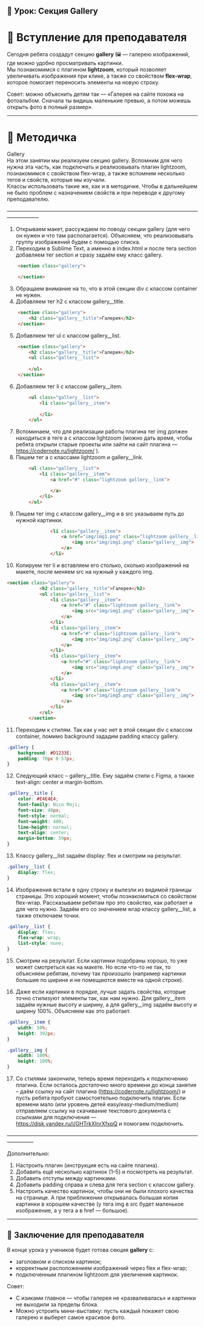 ## 🚀 Урок: Секция Gallery  

# 🎤 Вступление для преподавателя  

Сегодня ребята создадут секцию **gallery** 🖼 — галерею изображений, где можно удобно просматривать картинки.  
Мы познакомимся с плагином **lightzoom**, который позволяет увеличивать изображения при клике, а также со свойством **flex-wrap**, которое помогает переносить элементы на новую строку.  

Совет: можно объяснить детям так — «Галерея на сайте похожа на фотоальбом. Сначала ты видишь маленькие превью, а потом можешь открыть фото в полный размер».  

---

# 📖 Методичка  

Gallery  
На этом занятии мы реализуем секцию gallery. Вспомним для чего нужна эта часть, как подключать и реализовывать плагин lightzoom, познакомимся с свойством flex-wrap, а также вспомним несколько тегов и свойств, которые мы изучали.  
Классы использовать такие же, как и в методичке. Чтобы в дальнейшем не было проблем с назначением свойств и при переводе к другому преподавателю.  

——————————————————————————————————————————  

1) Открываем макет, рассуждаем по поводу секции gallery (для чего он нужен и что там располагается). Объясняем, что реализовывать группу изображений будем с помощью списка.  
2) Переходим в Sublime Text, а именно в index.html и после тега section добавляем тег section и сразу задаём ему класс gallery.  
```html
	<section class="gallery">

	</section>
```
3) Обращаем внимание на то, что в этой секции div с классом container не нужен.  
4) Добавляем тег h2 с классом gallery__title.  
```html
	<section class="gallery">
		<h2 class="gallery__title">Галерия</h2>
	</section>
```
5) Добавляем тег ul с классом gallery__list.  
```html
	<section class="gallery">
		<h2 class="gallery__title">Галерия</h2>
		<ul class="gallery__list">
			
		</ul>
	</section>
```
6) Добавляем тег li с классом gallery__item.  
```html
		<ul class="gallery__list">
			<li class="gallery__item">
				
			</li>
		</ul>
```
7) Вспоминаем, что для реализации работы плагина тег img должен находиться в теге a с классом lightzoom (можно дать время, чтобы ребята открыли старые проекты или зайти на сайт плагина — https://codernote.ru/lightzoom/ ).  
8) Пишем тег a с классами lightzoom и gallery__link.  
```html
		<ul class="gallery__list">
			<li class="gallery__item">
				<a href="#" class="lightzoom gallery__link">

				</a>
			</li>
		</ul>
```
9) Пишем тег img с классом gallery__img и в src указываем путь до нужной картинки.  
```html
				<li class="gallery__item">
					<a href="img/img1.png" class="lightzoom gallery__link">
						<img src="img/img1.png" class="gallery__img">
					</a>
				</li>
```
10) Копируем тег li и вставляем его столько, сколько изображений на макете, после меняем src на нужный у каждого img.  
```html
<section class="gallery">
			<h2 class="gallery__title">Галерея</h2>
			<ul class="gallery__list">
				<li class="gallery__item">
					<a href="#" class="lightzoom gallery__link">
						<img src="img/img1.png" class="gallery__img">
					</a>
				</li>
				<li class="gallery__item">
					<a href="#" class="lightzoom gallery__link">
						<img src="img/img2.png" class="gallery__img">
					</a>
				</li>
				<li class="gallery__item">
					<a href="#" class="lightzoom gallery__link">
						<img src="img/img4.png" class="gallery__img">
					</a>
				</li>
				<li class="gallery__item">
					<a href="#" class="lightzoom gallery__link">
						<img src="img/img5.png" class="gallery__img">
					</a>
				</li>
			</ul>
		</section>
```
11) Переходим к стилям. Так как у нас нет в этой секции div с классом container, помимо background зададим padding классу gallery.  
```css
.gallery {
	background: #D1233E;
	padding: 70px 0 57px;
}
```
12) Следующий класс – gallery__title. Ему задаём стили с Figma, а также text-align: center и margin-bottom.  
```css
.gallery__title {
	color: #E4E4E4;
	font-family: Nico Moji;
	font-size: 48px;
	font-style: normal;
	font-weight: 400;
	line-height: normal;
	text-align: center;
	margin-bottom: 59px;
}
```
13) Классу gallery__list задаём display: flex и смотрим на результат.  
```css
.gallery__list {
	display: flex;
}
```
14) Изображения встали в одну строку и вылезли из видимой границы страницы. Это хороший момент, чтобы познакомиться со свойством flex-wrap. Рассказываем ребятам про это свойство, как работает и для чего нужно. Задаём его со значением wrap классу gallery__list, а также отключаем точки.  
```css
.gallery__list {
	display: flex;
	flex-wrap: wrap;
	list-style: none;
}
```
15) Смотрим на результат. Если картинки подобраны хорошо, то уже может смотреться как на макете. Но если что-то не так, то объясняем ребятам, почему так произошло (например картинки большие по ширине и не помещаются вместе на одной строке).  

16) Даже если картинки в порядке, лучше задать свойства, которые точно стилизуют элементы так, как нам нужно. Для gallery__item задаём нужные высоту и ширину, а для gallery__img задаём высоту и ширину 100%. Объясняем как это работает.  
```css
.gallery__item {
	width: 50%;
	height: 392px;
}

.gallery__img {
	width: 100%;
	height: 100%;
}
```
17) Со стилями закончили, теперь время переходить к подключению плагина. Если осталось достаточно много времени до конца занятия – даём ссылку на сайт плагина (https://codernote.ru/lightzoom/) и пусть ребята пробуют самостоятельно подключить плагин. Если времени мало (или уровень детей easy/easy-medium/medium) отправляем ссылку на скачивание текстового документа с ссылками для подключения — https://disk.yandex.ru/i/GHTrkXInrXfxpQ и помогаем подключить.  

—————————————————————————————————————————  

Дополнительно:  
1) Настроить плагин (инструкция есть на сайте плагина).  
2) Добавить ещё несколько картинок (1–5) и посмотреть на результат.  
3) Добавить отступы между картинками.  
4) Добавить padding справа и слева для тега section с классом gallery.  
5) Настроить качество картинок, чтобы они не были плохого качества на странице. А при приближении открывалась большая копия картинки в хорошем качестве (у тега img в src будет маленькое изображение, а у тега a в href — большое).  

---

## 🎯 Заключение для преподавателя  

В конце урока у учеников будет готова секция **gallery** с:  

- заголовком и списком картинок;  
- корректным расположением изображений через flex и flex-wrap;  
- подключенным плагином lightzoom для увеличения картинок.  

Совет:  
- С изиками главное — чтобы галерея не «разваливалась» и картинки не выходили за пределы блока.  
- Можно устроить мини-выставку: пусть каждый покажет свою галерею и выберет самое красивое фото.  

